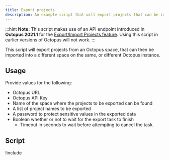 ```yaml
---
title: Export projects
description: An example script that will export projects that can be imported into a different space on the same, or different Octopus instance.
---
```


:::hint
**Note:** This script makes use of an API endpoint introduced in **Octopus 2021.1** for the [Export/Import Projects feature](/docs/projects/export-import/index.md). Using this script in earlier versions of Octopus will not work.
:::

This script will export projects from an Octopus space, that can then be imported into a different space on the same, or different Octopus instance.

## Usage

Provide values for the following:
- Octopus URL
- Octopus API Key
- Name of the space where the projects to be exported can be found
- A list of project names to be exported
- A password to protect sensitive values in the exported data
- Boolean whether or not to wait for the export task to finish
    - Timeout in seconds to wait before attempting to cancel the task.

## Script

!include <export-projects-scripts>